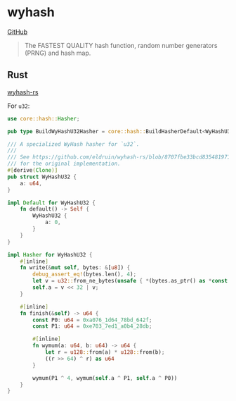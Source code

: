 # wyhash
[GitHub](https://github.com/wangyi-fudan/wyhash)

> The FASTEST QUALITY hash function, random number generators (PRNG) and hash map.

## Rust
[wyhash-rs](https://github.com/eldruin/wyhash-rs)

For `u32`:
```rust
use core::hash::Hasher;

pub type BuildWyHashU32Hasher = core::hash::BuildHasherDefault<WyHashU32>;

/// A specialized WyHash hasher for `u32`.
/// 
/// See https://github.com/eldruin/wyhash-rs/blob/8707fbe33bcd8354819712a93a4457cc83c367c2/src/final3/functions.rs
/// for the original implementation.
#[derive(Clone)]
pub struct WyHashU32 {
    a: u64,
}

impl Default for WyHashU32 {
    fn default() -> Self {
        WyHashU32 {
            a: 0,
        }
    }
}

impl Hasher for WyHashU32 {
    #[inline]
    fn write(&mut self, bytes: &[u8]) {
        debug_assert_eq!(bytes.len(), 4);
        let v = u32::from_ne_bytes(unsafe { *(bytes.as_ptr() as *const [u8; 4]) }) as u64;
        self.a = v << 32 | v;
    }

    #[inline]
    fn finish(&self) -> u64 {
        const P0: u64 = 0xa076_1d64_78bd_642f;
        const P1: u64 = 0xe703_7ed1_a0b4_28db;

        #[inline]
        fn wymum(a: u64, b: u64) -> u64 {
            let r = u128::from(a) * u128::from(b);
            ((r >> 64) ^ r) as u64
        }

        wymum(P1 ^ 4, wymum(self.a ^ P1, self.a ^ P0))
    }
}
```